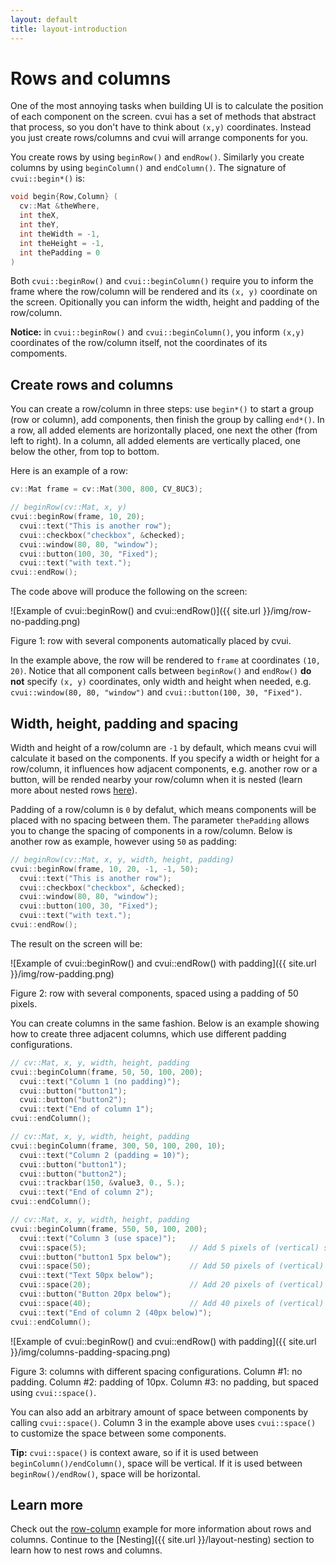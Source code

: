 ```yaml
---
layout: default
title: layout-introduction
---
```


# Rows and columns

One of the most annoying tasks when building UI is to calculate the position of each component on the screen. cvui has a set of methods that abstract that process, so you don't have to think about `(x,y)`  coordinates. Instead you just create rows/columns and cvui will arrange components for you.

You create rows by using `beginRow()` and `endRow()`. Similarly you create columns by using `beginColumn()` and `endColumn()`. The signature of `cvui::begin*()` is:

```cpp
void begin{Row,Column} (
  cv::Mat &theWhere,
  int theX,
  int theY,
  int theWidth = -1,
  int theHeight = -1,
  int thePadding = 0
)
```

Both `cvui::beginRow()` and `cvui::beginColumn()` require you to inform the frame where the row/column will be rendered and its `(x, y)` coordinate on the screen. Opitionally you can inform the width, height and padding of the row/column.

<div class="notice--warning"><strong>Notice:</strong> in <code>cvui::beginRow()</code> and <code>cvui::beginColumn()</code>, you inform <code>(x,y)</code> coordinates of the row/column itself, not the coordinates of its compoments.</div>

## Create rows and columns

You can create a row/column in three steps: use `begin*()` to start a group (row or column), add components, then finish the group by calling `end*()`. In a row, all added elements are horizontally placed, one next the other (from left to right). In a column, all added elements are vertically placed, one below the other, from top to bottom.

Here is an example of a row:

```cpp
cv::Mat frame = cv::Mat(300, 800, CV_8UC3);

// beginRow(cv::Mat, x, y)
cvui::beginRow(frame, 10, 20);
  cvui::text("This is another row");
  cvui::checkbox("checkbox", &checked);
  cvui::window(80, 80, "window");
  cvui::button(100, 30, "Fixed");
  cvui::text("with text.");  
cvui::endRow();
```

The code above will produce the following on the screen:

![Example of cvui::beginRow() and cvui::endRow()]({{ site.url }}/img/row-no-padding.png)
<p class="img-caption">Figure 1: row with several components automatically placed by cvui.</p>

In the example above, the row will be rendered to `frame` at coordinates `(10, 20)`. Notice that all component calls between `beginRow()` and `endRow()` **do not** specify `(x, y)` coordinates, only width and height when needed, e.g. `cvui::window(80, 80, "window")` and `cvui::button(100, 30, "Fixed")`.

## Width, height, padding and spacing

Width and height of a row/column are `-1` by default, which means cvui will calculate it based on the components. If you specify a width or height for a row/column, it influences how adjacent components, e.g. another row or a button, will be rended nearby your row/column when it is nested (learn more about nested rows [here](/layout-nesting)).

Padding of a row/column is `0` by defalut, which means components will be placed with no spacing between them. The parameter `thePadding` allows you to change the spacing of components in a row/column. Below is another row as example, however using `50` as padding:

```cpp
// beginRow(cv::Mat, x, y, width, height, padding)
cvui::beginRow(frame, 10, 20, -1, -1, 50);
  cvui::text("This is another row");
  cvui::checkbox("checkbox", &checked);
  cvui::window(80, 80, "window");
  cvui::button(100, 30, "Fixed");
  cvui::text("with text.");  
cvui::endRow();
```

The result on the screen will be:

![Example of cvui::beginRow() and cvui::endRow() with padding]({{ site.url }}/img/row-padding.png)
<p class="img-caption">Figure 2: row with several components, spaced using a padding of 50 pixels.</p>

You can create columns in the same fashion. Below is an example showing how to create three adjacent columns, which use different padding configurations.

```cpp
// cv::Mat, x, y, width, height, padding
cvui::beginColumn(frame, 50, 50, 100, 200);
  cvui::text("Column 1 (no padding)");
  cvui::button("button1");
  cvui::button("button2");
  cvui::text("End of column 1");
cvui::endColumn();

// cv::Mat, x, y, width, height, padding
cvui::beginColumn(frame, 300, 50, 100, 200, 10);
  cvui::text("Column 2 (padding = 10)");
  cvui::button("button1");
  cvui::button("button2");
  cvui::trackbar(150, &value3, 0., 5.);
  cvui::text("End of column 2");
cvui::endColumn();

// cv::Mat, x, y, width, height, padding
cvui::beginColumn(frame, 550, 50, 100, 200);
  cvui::text("Column 3 (use space)");
  cvui::space(5);                       // Add 5 pixels of (vertical) space.
  cvui::button("button1 5px below");
  cvui::space(50);                      // Add 50 pixels of (vertical) space.
  cvui::text("Text 50px below");
  cvui::space(20);                      // Add 20 pixels of (vertical) space.
  cvui::button("Button 20px below");
  cvui::space(40);                      // Add 40 pixels of (vertical) space.
  cvui::text("End of column 2 (40px below)");
cvui::endColumn();

```

![Example of cvui::beginRow() and cvui::endRow() with padding]({{ site.url }}/img/columns-padding-spacing.png)
<p class="img-caption">Figure 3: columns with different spacing configurations. Column #1: no padding. Column #2: padding of 10px. Column #3: no padding, but spaced using <code>cvui::space()</code>.</p>

You can also add an arbitrary amount of space between components by calling `cvui::space()`. Column 3 in the example above uses `cvui::space()` to customize the space between some components.

<div class="notice--info"><strong>Tip:</strong> <code>cvui::space()</code> is context aware, so if it is used between <code>beginColumn()/endColumn()</code>, space will be vertical. If it is used between <code>beginRow()/endRow()</code>, space will be horizontal.</div>

## Learn more

Check out the [row-column](https://github.com/Dovyski/cvui/tree/master/example/src/row-column) example for more information about rows and columns. Continue to the [Nesting]({{ site.url }}/layout-nesting) section to learn how to nest rows and columns.
